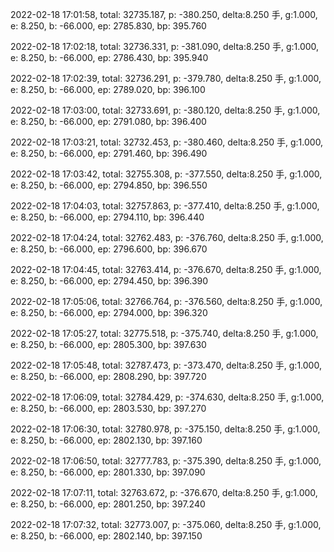 2022-02-18 17:01:58, total: 32735.187, p: -380.250, delta:8.250 手, g:1.000, e: 8.250, b: -66.000, ep: 2785.830, bp: 395.760

2022-02-18 17:02:18, total: 32736.331, p: -381.090, delta:8.250 手, g:1.000, e: 8.250, b: -66.000, ep: 2786.430, bp: 395.940

2022-02-18 17:02:39, total: 32736.291, p: -379.780, delta:8.250 手, g:1.000, e: 8.250, b: -66.000, ep: 2789.020, bp: 396.100

2022-02-18 17:03:00, total: 32733.691, p: -380.120, delta:8.250 手, g:1.000, e: 8.250, b: -66.000, ep: 2791.080, bp: 396.400

2022-02-18 17:03:21, total: 32732.453, p: -380.460, delta:8.250 手, g:1.000, e: 8.250, b: -66.000, ep: 2791.460, bp: 396.490

2022-02-18 17:03:42, total: 32755.308, p: -377.550, delta:8.250 手, g:1.000, e: 8.250, b: -66.000, ep: 2794.850, bp: 396.550

2022-02-18 17:04:03, total: 32757.863, p: -377.410, delta:8.250 手, g:1.000, e: 8.250, b: -66.000, ep: 2794.110, bp: 396.440

2022-02-18 17:04:24, total: 32762.483, p: -376.760, delta:8.250 手, g:1.000, e: 8.250, b: -66.000, ep: 2796.600, bp: 396.670

2022-02-18 17:04:45, total: 32763.414, p: -376.670, delta:8.250 手, g:1.000, e: 8.250, b: -66.000, ep: 2794.450, bp: 396.390

2022-02-18 17:05:06, total: 32766.764, p: -376.560, delta:8.250 手, g:1.000, e: 8.250, b: -66.000, ep: 2794.000, bp: 396.320

2022-02-18 17:05:27, total: 32775.518, p: -375.740, delta:8.250 手, g:1.000, e: 8.250, b: -66.000, ep: 2805.300, bp: 397.630

2022-02-18 17:05:48, total: 32787.473, p: -373.470, delta:8.250 手, g:1.000, e: 8.250, b: -66.000, ep: 2808.290, bp: 397.720

2022-02-18 17:06:09, total: 32784.429, p: -374.630, delta:8.250 手, g:1.000, e: 8.250, b: -66.000, ep: 2803.530, bp: 397.270

2022-02-18 17:06:30, total: 32780.978, p: -375.150, delta:8.250 手, g:1.000, e: 8.250, b: -66.000, ep: 2802.130, bp: 397.160

2022-02-18 17:06:50, total: 32777.783, p: -375.390, delta:8.250 手, g:1.000, e: 8.250, b: -66.000, ep: 2801.330, bp: 397.090

2022-02-18 17:07:11, total: 32763.672, p: -376.670, delta:8.250 手, g:1.000, e: 8.250, b: -66.000, ep: 2801.250, bp: 397.240

2022-02-18 17:07:32, total: 32773.007, p: -375.060, delta:8.250 手, g:1.000, e: 8.250, b: -66.000, ep: 2802.140, bp: 397.150